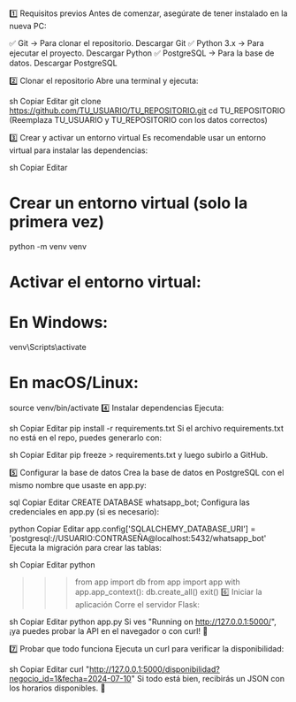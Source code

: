 1️⃣ Requisitos previos
Antes de comenzar, asegúrate de tener instalado en la nueva PC:

✅ Git → Para clonar el repositorio. Descargar Git
✅ Python 3.x → Para ejecutar el proyecto. Descargar Python
✅ PostgreSQL → Para la base de datos. Descargar PostgreSQL

2️⃣ Clonar el repositorio
Abre una terminal y ejecuta:

sh
Copiar
Editar
git clone https://github.com/TU_USUARIO/TU_REPOSITORIO.git
cd TU_REPOSITORIO
(Reemplaza TU_USUARIO y TU_REPOSITORIO con los datos correctos)

3️⃣ Crear y activar un entorno virtual
Es recomendable usar un entorno virtual para instalar las dependencias:

sh
Copiar
Editar
# Crear un entorno virtual (solo la primera vez)
python -m venv venv  

# Activar el entorno virtual:
# En Windows:
venv\Scripts\activate
# En macOS/Linux:
source venv/bin/activate
4️⃣ Instalar dependencias
Ejecuta:

sh
Copiar
Editar
pip install -r requirements.txt
Si el archivo requirements.txt no está en el repo, puedes generarlo con:

sh
Copiar
Editar
pip freeze > requirements.txt
y luego subirlo a GitHub.

5️⃣ Configurar la base de datos
Crea la base de datos en PostgreSQL con el mismo nombre que usaste en app.py:

sql
Copiar
Editar
CREATE DATABASE whatsapp_bot;
Configura las credenciales en app.py (si es necesario):

python
Copiar
Editar
app.config['SQLALCHEMY_DATABASE_URI'] = 'postgresql://USUARIO:CONTRASEÑA@localhost:5432/whatsapp_bot'
Ejecuta la migración para crear las tablas:

sh
Copiar
Editar
python
>>> from app import db
>>> from app import app
>>> with app.app_context():
>>>     db.create_all()
>>> exit()
6️⃣ Iniciar la aplicación
Corre el servidor Flask:

sh
Copiar
Editar
python app.py
Si ves "Running on http://127.0.0.1:5000/", ¡ya puedes probar la API en el navegador o con curl! 🎉

7️⃣ Probar que todo funciona
Ejecuta un curl para verificar la disponibilidad:

sh
Copiar
Editar
curl "http://127.0.0.1:5000/disponibilidad?negocio_id=1&fecha=2024-07-10"
Si todo está bien, recibirás un JSON con los horarios disponibles. 🚀
